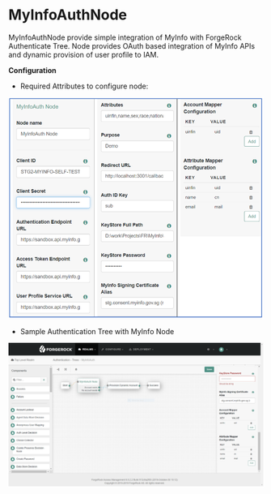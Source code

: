 <!--
 * The contents of this file are subject to the terms of the Common Development and
 * Distribution License (the License). You may not use this file except in compliance with the
 * License.
 *
 * You can obtain a copy of the License at legal/CDDLv1.0.txt. See the License for the
 * specific language governing permission and limitations under the License.
 *
 * When distributing Covered Software, include this CDDL Header Notice in each file and include
 * the License file at legal/CDDLv1.0.txt. If applicable, add the following below the CDDL
 * Header, with the fields enclosed by brackets [] replaced by your own identifying
 * information: "Portions copyright [year] [name of copyright owner]".
 *
 * Copyright 2019 ForgeRock AS.
-->
# MyInfoAuthNode

MyInfoAuthNode provide simple integration of MyInfo with ForgeRock Authenticate Tree. Node provides OAuth based integration of MyInfo APIs and dynamic provision of user profile to IAM.


**Configuration**

-	Required Attributes to configure node:

![ScreenShot](./images/myinfonode-config.PNG)

-   Sample Authentication Tree with MyInfo Node

![ScreenShot](./images/authenticationtree-with-myinfonode.PNG)



